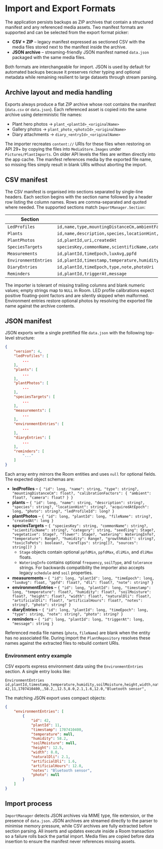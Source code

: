 # Import and Export Formats

The application persists backups as ZIP archives that contain a structured manifest and any
referenced media assets. Two manifest formats are supported and can be selected from the export
format picker:

- **CSV + ZIP** – legacy manifest expressed as sectioned CSV with the media files stored next to the
  manifest inside the archive.
- **JSON archive** – streaming-friendly JSON manifest named `data.json` packaged with the same media
  files.

Both formats are interchangeable for import. JSON is used by default for automated backups because
it preserves richer typing and optional metadata while remaining resilient to large datasets through
stream parsing.

## Archive layout and media handling

Exports always produce a flat ZIP archive whose root contains the manifest (`data.csv` or
`data.json`). Each referenced asset is copied into the same archive using deterministic file names:

- Plant hero photos → `plant_<plantId>_<originalName>`
- Gallery photos → `plant_photo_<photoId>_<originalName>`
- Diary attachments → `diary_<entryId>_<originalName>`

The importer recreates `content://` URIs for these files when restoring on API 29+ by copying the
files into `MediaStore.Images` under `Pictures/PlantImports`. On older API levels the files are
written directly into the app cache. The manifest references media by the exported file name, so
missing files simply result in blank URIs without aborting the import.

## CSV manifest

The CSV manifest is organised into sections separated by single-line headers. Each section begins
with the section name followed by a header row listing the column names. Rows are comma-separated
and quoted where needed. The supported sections match `ImportManager.Section`:

| Section              | Columns                                                                                                                                                                                                                                                                                                                                                                                       |
|----------------------|-------------------------------------------------------------------------------------------------------------------------------|
| `LedProfiles`        | `id,name,type,mountingDistanceCm,ambientFactor,cameraFactor`                                                                  |
| `Plants`             | `id,name,description,species,locationHint,acquiredAtEpoch,photoUri,ledProfileId`                                             |
| `PlantPhotos`        | `id,plantId,uri,createdAt`                                                                                                   |
| `SpeciesTargets`     | `speciesKey,commonName,scientificName,category,seedlingPpfdMin,seedlingPpfdMax,seedlingDliMin,seedlingDliMax,vegetativePpfdMin,vegetativePpfdMax,vegetativeDliMin,vegetativeDliMax,flowerPpfdMin,flowerPpfdMax,flowerDliMin,flowerDliMax,wateringFrequency,wateringSoilType,wateringTolerance,temperatureMin,temperatureMax,humidityMin,humidityMax,growthHabit,toxicToPets,careTips,sources` |
| `Measurements`       | `id,plantId,timeEpoch,luxAvg,ppfd`                                                                                            |
| `EnvironmentEntries` | `id,plantId,timestamp,temperature,humidity,soilMoisture,height,width,naturalDli,artificialDli,artificialHours,notes,photo`                                            |
| `DiaryEntries`       | `id,plantId,timeEpoch,type,note,photoUri`                                                                                    |
| `Reminders`          | `id,plantId,triggerAt,message`                                                                                               |
The importer is tolerant of missing trailing columns and blank numeric values; empty strings map to
`NULL` in Room. LED profile calibrations expect positive floating-point factors and are silently
skipped when malformed. Environment entries restore optional photos by resolving the exported file
name against the archive contents.

## JSON manifest

JSON exports write a single prettified file `data.json` with the following top-level structure:

```json
{
    "version": 4,
    "ledProfiles": [
        ...
    ],
    "plants": [
        ...
    ],
    "plantPhotos": [
        ...
    ],
    "speciesTargets": [
        ...
    ],
    "measurements": [
        ...
    ],
    "environmentEntries": [
        ...
    ],
    "diaryEntries": [
        ...
    ],
    "reminders": [
        "..."
    ]
}
```

Each array entry mirrors the Room entities and uses `null` for optional fields. The expected object
schemas are:

- **ledProfiles** – `{ "id": long, "name": string, "type": string?, "mountingDistanceCm": float?,
  "calibrationFactors": { "ambient": float?, "camera": float? } }`
- **plants** – `{ "id": long, "name": string, "description": string?, "species": string?,
  "locationHint": string?, "acquiredAtEpoch": long, "photo": string?, "ledProfileId": long? }`
- **plantPhotos** – `{ "id": long, "plantId": long, "fileName": string?, "createdAt": long }`
- **speciesTargets** – `{ "speciesKey": string, "commonName": string?, "scientificName": string?,
  "category": string, "seedling": Stage?, "vegetative": Stage?, "flower": Stage?,
  "watering": WateringInfo?, "temperature": Range?, "humidity": Range?, "growthHabit": string?,
  "toxicToPets": boolean?, "careTips": string[]?, "sources": string[]? }`
    - `Stage` objects contain optional `ppfdMin`, `ppfdMax`, `dliMin`, and `dliMax` floats.
    - `WateringInfo` contains optional `frequency`, `soilType`, and `tolerance` strings. For
      backwards
      compatibility the importer also accepts legacy `schedule` and `soil` properties.
- **measurements** – `{ "id": long, "plantId": long, "timeEpoch": long,
  "luxAvg": float, "ppfd": float?, "dli": float?, "note": string? }`
- **environmentEntries** – `{ "id": long, "plantId": long, "timestamp": long,
  "temperature": float?, "humidity": float?, "soilMoisture": float?, "height": float?,
  "width": float?, "naturalDli": float?, "artificialDli": float?, "artificialHours": float?,
  "notes": string?, "photo": string? }`
- **diaryEntries** – `{ "id": long, "plantId": long, "timeEpoch": long, "type": string,
  "note": string?, "photo": string? }`
- **reminders** – `{ "id": long, "plantId": long, "triggerAt": long, "message": string }`

Referenced media file names (`photo`, `fileName`) are blank when the entity has no associated file.
During import the `PlantRepository` resolves these names against the extracted files to rebuild
content URIs.

### Environment entry example

CSV exports express environment data using the `EnvironmentEntries` section. A single entry looks
like:

```
EnvironmentEntries
id,plantId,timestamp,temperature,humidity,soilMoisture,height,width,naturalDli,artificialDli,artificialHours,notes,photo
42,11,1707410400,,58.2,,12.5,8.0,2.1,1.6,12.0,"Bluetooth sensor",
```

The matching JSON export uses compact objects:

```json
{
    "environmentEntries": [
        {
            "id": 42,
            "plantId": 11,
            "timestamp": 1707410400,
            "temperature": null,
            "humidity": 58.2,
            "soilMoisture": null,
            "height": 12.5,
            "width": 8.0,
            "naturalDli": 2.1,
            "artificialDli": 1.6,
            "artificialHours": 12.0,
            "notes": "Bluetooth sensor",
            "photo": null
        }
    ]
}
```

## Import process

`ImportManager` detects JSON archives via MIME type, file extension, or the presence of `data.json`.
JSON archives are streamed directly to the parser to minimise memory pressure, while CSV archives
are
fully extracted before section parsing. All inserts and updates execute inside a Room transaction so
a failure rolls back the partial import. Media files are copied before data insertion to ensure the
manifest never references missing assets.
